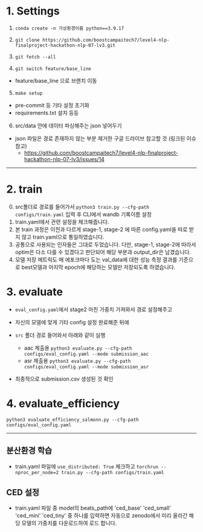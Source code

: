 # 1. Settings

1. `conda create -n 가상환경이름 python==3.9.17`

2. `git clone https://github.com/boostcampaitech7/level4-nlp-finalproject-hackathon-nlp-07-lv3.git`

3. `git fetch --all`

4. `git switch feature/base_line`
- feature/base_line 으로 브랜치 이동

5. `make setup`
- pre-commit 등 기타 설정 초기화
- requirements.txt 설치
등등

6. src/data 안에 데이터 파싱해주는 json 넣어두기
- json 파일은 경로 존재하지 않는 부분 제거한 구글 드라이브 참고할 것 (링크된 이슈 참고)
  - https://github.com/boostcampaitech7/level4-nlp-finalproject-hackathon-nlp-07-lv3/issues/14

---

# 2. train
0. src폴더로 경로를 들어가서 `python3 train.py --cfg-path configs/train.yaml` 입력 후 CLI에서 wandb 기록이름 설정
1. train.yaml에서 관련 설정을 체크해줍니다.
2. 본 train 과정은 이전과 다르게 stage-1, stage-2 에 따른 config.yaml을 따로 받지 않고 train.yaml으로 통일하였습니다.
3. 공통으로 사용되는 인자들은 그대로 두었습니다. 다만, stage-1, stage-2에 따라서 optim은 다소 다를 수 있겠다고 판단되어 해당 부분과 output_dir은 남겼습니다.
4. 모델 저장 메트릭도 매 에포크마다 도는 val_data에 대한 성능 측정 결과를 기준으로 best모델과 마지막 epoch에 해당하는 모델만 저장되도록 하였습니다.


# 3. evaluate
- `eval_config.yaml`에서 stage2 마친 가중치 가져와서 경로 설정해주고
- 자신의 모델에 맞게 기타 config 설정 완료해준 뒤에
- `src` 폴더 경로 들어와서 아래와 같이 실행
  - aac 제출용 `python3 evaluate.py --cfg-path configs/eval_config.yaml --mode submission_aac`
  - asr 제출용 `python3 evaluate.py --cfg-path configs/eval_config.yaml --mode submission_asr`

- 최종적으로 submission.csv 생성된 것 확인

# 4. evaluate_efficiency
`python3 evaluate_efficiency_salmonn.py --cfg-path configs/eval_config.yaml`

---

## 분산환경 학습
- train.yaml 파일에 `use_distributed: True` 체크하고
`torchrun --nproc_per_node=2 train.py --cfg-path configs/train.yaml `

## CED 설정
- train.yaml 파일 중 model의 beats_path에 'ced_base' 'ced_small' 'ced_mini' 'ced_tiny' 중 하나를 입력하면 자동으로 zenodo에서 미리 올라간 해당 모델의 가중치를 다운로드하여 로드 합니다.
